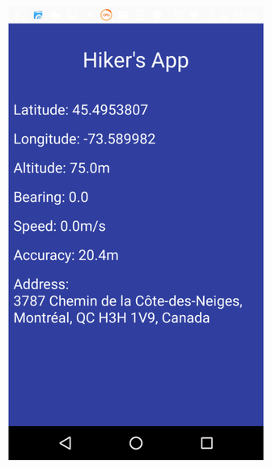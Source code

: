 ![Hacker's_Watch](https://github.com/amarpreet911/Hiker-s-Watch/blob/master/Hiker_watch.png "Hacker's_Watch")